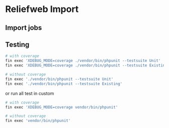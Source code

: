 # Reliefweb Import

## Import jobs

## Testing

```bash
# with coverage
fin exec 'XDEBUG_MODE=coverage ./vendor/bin/phpunit --testsuite Unit'
fin exec 'XDEBUG_MODE=coverage ./vendor/bin/phpunit --testsuite Existing'

# without coverage
fin exec './vendor/bin/phpunit --testsuite Unit'
fin exec './vendor/bin/phpunit --testsuite Existing'
```

or run all test in custom

```bash
# with coverage
fin exec 'XDEBUG_MODE=coverage vendor/bin/phpunit'

# without coverage
fin exec 'vendor/bin/phpunit'
```

